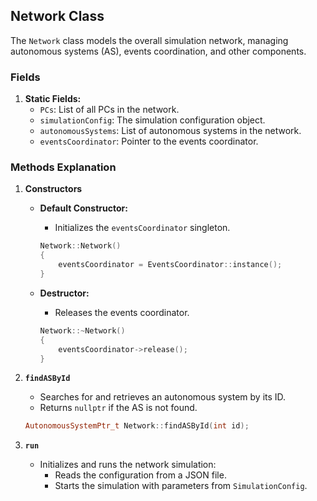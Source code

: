 
## **Network Class**

The `Network` class models the overall simulation network, managing autonomous systems (AS), events coordination, and other components.

### **Fields**
1. **Static Fields:**
   - `PCs`: List of all PCs in the network.
   - `simulationConfig`: The simulation configuration object.
   - `autonomousSystems`: List of autonomous systems in the network.
   - `eventsCoordinator`: Pointer to the events coordinator.

### **Methods Explanation**

1. **Constructors**
    - **Default Constructor:**
        - Initializes the `eventsCoordinator` singleton.

        ```cpp
        Network::Network()
        {
            eventsCoordinator = EventsCoordinator::instance();
        }
        ```

    - **Destructor:**
        - Releases the events coordinator.

        ```cpp
        Network::~Network()
        {
            eventsCoordinator->release();
        }
        ```

2. **`findASById`**

    - Searches for and retrieves an autonomous system by its ID.
    - Returns `nullptr` if the AS is not found.

    ```cpp
    AutonomousSystemPtr_t Network::findASById(int id);
    ```

3. **`run`**

    - Initializes and runs the network simulation:
        - Reads the configuration from a JSON file.
        - Starts the simulation with parameters from `SimulationConfig`.

